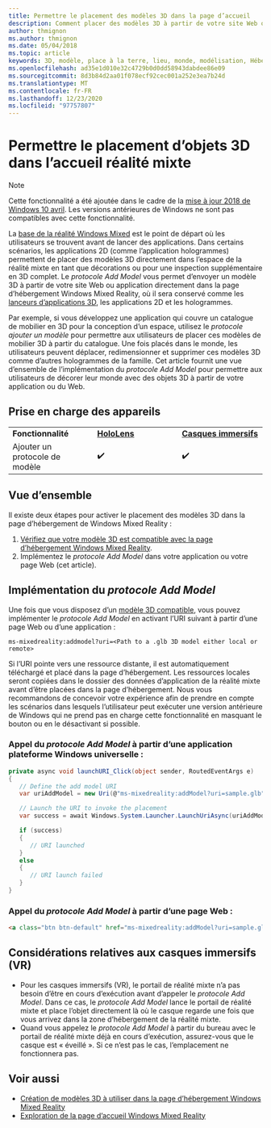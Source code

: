 ```yaml
---
title: Permettre le placement des modèles 3D dans la page d’accueil
description: Comment placer des modèles 3D à partir de votre site Web ou de votre application dans la page d’hébergement de Windows Mixed Reality
author: thmignon
ms.author: thmignon
ms.date: 05/04/2018
ms.topic: article
keywords: 3D, modèle, place à la terre, lieu, monde, modélisation, Hébergement de réalité mixte, Web, application, casque de réalité mixte, casque Windows Mixed realisation, casque de réalité virtuelle
ms.openlocfilehash: ad35e1d010e32c4729b0d0dd58943dabdee86e09
ms.sourcegitcommit: 8d3b84d2aa01f078ecf92cec001a252e3ea7b24d
ms.translationtype: MT
ms.contentlocale: fr-FR
ms.lasthandoff: 12/23/2020
ms.locfileid: "97757807"
---
```

# <a name="enable-placement-of-3d-models-in-the-mixed-reality-home"></a>Permettre le placement d’objets 3D dans l’accueil réalité mixte

> [!NOTE]
> Cette fonctionnalité a été ajoutée dans le cadre de la [mise à jour 2018 de Windows 10 avril](https://docs.microsoft.com/windows/mixed-reality/enthusiast-guide/release-notes-april-2018). Les versions antérieures de Windows ne sont pas compatibles avec cette fonctionnalité.

La [base de la réalité Windows Mixed](../discover/navigating-the-windows-mixed-reality-home.md) est le point de départ où les utilisateurs se trouvent avant de lancer des applications. Dans certains scénarios, les applications 2D (comme l’application hologrammes) permettent de placer des modèles 3D directement dans l’espace de la réalité mixte en tant que décorations ou pour une inspection supplémentaire en 3D complet. Le *protocole Add Model* vous permet d’envoyer un modèle 3D à partir de votre site Web ou application directement dans la page d’hébergement Windows Mixed Reality, où il sera conservé comme les [lanceurs d’applications 3D](3d-app-launcher-design-guidance.md), les applications 2D et les hologrammes. 

Par exemple, si vous développez une application qui couvre un catalogue de mobilier en 3D pour la conception d’un espace, utilisez le *protocole ajouter un modèle* pour permettre aux utilisateurs de placer ces modèles de mobilier 3D à partir du catalogue. Une fois placés dans le monde, les utilisateurs peuvent déplacer, redimensionner et supprimer ces modèles 3D comme d’autres hologrammes de la famille. Cet article fournit une vue d’ensemble de l’implémentation du *protocole Add Model* pour permettre aux utilisateurs de décorer leur monde avec des objets 3D à partir de votre application ou du Web.

## <a name="device-support"></a>Prise en charge des appareils

<table>
    <colgroup>
    <col width="33%" />
    <col width="33%" />
    <col width="33%" />
    </colgroup>
    <tr>
        <td><strong>Fonctionnalité</strong></td>
        <td><a href="../hololens-hardware-details.md"><strong>HoloLens</strong></a></td>
        <td><a href="../discover/immersive-headset-hardware-details.md"><strong>Casques immersifs</strong></a></td>
    </tr>
     <tr>
        <td>Ajouter un protocole de modèle</td>
        <td>✔️</td>
        <td>✔️</td>
    </tr>
</table>

## <a name="overview"></a>Vue d’ensemble

Il existe deux étapes pour activer le placement des modèles 3D dans la page d’hébergement de Windows Mixed Reality :
1. [Vérifiez que votre modèle 3D est compatible avec la page d’hébergement Windows Mixed Reality](creating-3d-models-for-use-in-the-windows-mixed-reality-home.md).
2. Implémentez le *protocole Add Model* dans votre application ou votre page Web (cet article).

## <a name="implementing-the-add-model-protocol"></a>Implémentation du *protocole Add Model*

Une fois que vous disposez d’un [modèle 3D compatible](creating-3d-models-for-use-in-the-windows-mixed-reality-home.md), vous pouvez implémenter le *protocole Add Model* en activant l’URI suivant à partir d’une page Web ou d’une application :

```
ms-mixedreality:addmodel?uri=<Path to a .glb 3D model either local or remote>
```

Si l’URI pointe vers une ressource distante, il est automatiquement téléchargé et placé dans la page d’hébergement. Les ressources locales seront copiées dans le dossier des données d’application de la réalité mixte avant d’être placées dans la page d’hébergement. Nous vous recommandons de concevoir votre expérience afin de prendre en compte les scénarios dans lesquels l’utilisateur peut exécuter une version antérieure de Windows qui ne prend pas en charge cette fonctionnalité en masquant le bouton ou en le désactivant si possible. 

### <a name="invoking-the-add-model-protocol-from-a-universal-windows-platform-app"></a>Appel du *protocole Add Model* à partir d’une application plateforme Windows universelle :

```C#
private async void launchURI_Click(object sender, RoutedEventArgs e)
{
   // Define the add model URI
   var uriAddModel = new Uri(@"ms-mixedreality:addModel?uri=sample.glb");

   // Launch the URI to invoke the placement
   var success = await Windows.System.Launcher.LaunchUriAsync(uriAddModel);

   if (success)
   {
      // URI launched
   }
   else
   {
      // URI launch failed
   }
}
```

### <a name="invoking-the-add-model-protocol-from-a-webpage"></a>Appel du *protocole Add Model* à partir d’une page Web :

```html
<a class="btn btn-default" href="ms-mixedreality:addModel?uri=sample.glb"> Place 3D Model </a>
```

## <a name="considerations-for-immersive-vr-headsets"></a>Considérations relatives aux casques immersifs (VR)

* Pour les casques immersifs (VR), le portail de réalité mixte n’a pas besoin d’être en cours d’exécution avant d’appeler le *protocole Add Model*. Dans ce cas, le *protocole Add Model* lance le portail de réalité mixte et place l’objet directement là où le casque regarde une fois que vous arrivez dans la zone d’hébergement de la réalité mixte. 
* Quand vous appelez le *protocole Add Model* à partir du bureau avec le portail de réalité mixte déjà en cours d’exécution, assurez-vous que le casque est « éveillé ». Si ce n’est pas le cas, l’emplacement ne fonctionnera pas. 

## <a name="see-also"></a>Voir aussi

* [Création de modèles 3D à utiliser dans la page d’hébergement Windows Mixed Reality](creating-3d-models-for-use-in-the-windows-mixed-reality-home.md)
* [Exploration de la page d’accueil Windows Mixed Reality](../discover/navigating-the-windows-mixed-reality-home.md)
